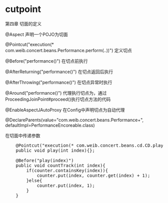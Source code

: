 # cutpoint
第四章 切面的定义

@Aspect   声明一个POJO为切面

@Pointcut("execution(* com.weib.concert.beans.Performance.perform(..))")  定义切点

@Before("performance()")  在切点前执行

@AfterReturning("performance()")  在切点返回后执行

@AfterThrowing("performance()") 在切点异常时执行

@Around("performance()")  代理执行切点为，通过ProceedingJoinPoint#proceed()执行切点方法的代码

@EnableAspectJAutoProxy   在Config中声明切点为自动代理

@DeclareParents(value="com.weib.concert.beans.Performance+",  defaultImpl=PerformanceEncoreable.class) 

在切面中传递参数
<pre>
    @Pointcut("execution(* com.weib.concert.beans.cd.CD.play(int)) && args(index)")
    public void play(int index){};
    
    @Before("play(index)")
    public void countTrack(int index){
        if(counter.containsKey(index)){
            counter.put(index, counter.get(index) + 1);
        }else{
            counter.put(index, 1);
        }
    }
</pre>

